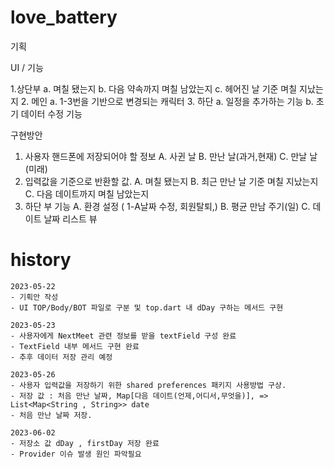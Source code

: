 # love_battery

기획

UI / 기능

1.상단부
    a.	며칠 됐는지
    b.	다음 약속까지 며칠 남았는지
    c.	헤어진 날 기준 며칠 지났는지
2. 메인
    a. 1-3번을 기반으로 변경되는 캐릭터
3. 하단
    a. 일정을 추가하는 기능
    b. 초기 데이터 수정 기능

구현방안
1.  사용자 핸드폰에 저장되어야 할 정보 
    A.	사귄 날
    B.	만난 날(과거,현재)
    C.	만날 날(미래)
2.	입력값을 기준으로 반환할 값.
    A.	며칠 됐는지
    B.	최근 만난 날 기준 며칠 지났는지
    C.	다음 데이트까지 며칠 남았는지
3.	하단 부 기능
    A.	환경 설정 ( 1-A날짜 수정, 회원탈퇴,)
    B.	평균 만남 주기(일)
    C.	데이트 날짜 리스트 뷰

# history

    2023-05-22
    - 기획안 작성 
    - UI TOP/Body/BOT 파일로 구분 및 top.dart 내 dDay 구하는 메서드 구현

    2023-05-23
    - 사용자에게 NextMeet 관련 정보를 받을 textField 구성 완료
    - TextField 내부 메서드 구현 완료
    - 추후 데이터 저장 관리 예정

    2023-05-26
    - 사용자 입력값을 저장하기 위한 shared preferences 패키지 사용방법 구상.
    - 저장 값 : 처음 만난 날짜, Map[다음 데이트(언제,어디서,무엇을)], => List<Map<String , String>> date 
    - 처음 만난 날짜 저장.

    2023-06-02
    - 저장소 값 dDay , firstDay 저장 완료
    - Provider 이슈 발생 원인 파악필요